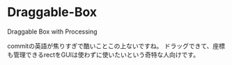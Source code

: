 # Draggable-Box
Draggable Box with Processing

commitの英語が焦りすぎで酷いことこの上ないですね。
ドラッグできて、座標も管理できるrectをGUIは使わずに使いたいという奇特な人向けです。
